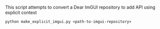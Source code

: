 This script attempts to convert a Dear ImGUI repository to add API using explicit context

```
python make_explicit_imgui.py <path-to-imgui-repository>
```